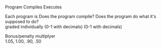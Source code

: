 Program                           Compiles                          Executes  
  
Each program is          Does the program compile?               Does the program do what it's supposed to do?  
graded individually       (0-1 with decimals)                     (0-1 with decimals)  
  
Bonus/penalty multiplyer  
1.05, 1.00, .90, .50
